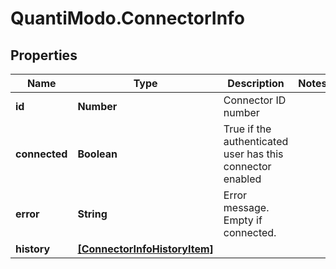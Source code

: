 # QuantiModo.ConnectorInfo

## Properties
Name | Type | Description | Notes
------------ | ------------- | ------------- | -------------
**id** | **Number** | Connector ID number | 
**connected** | **Boolean** | True if the authenticated user has this connector enabled | 
**error** | **String** | Error message. Empty if connected. | 
**history** | [**[ConnectorInfoHistoryItem]**](ConnectorInfoHistoryItem.md) |  | 


